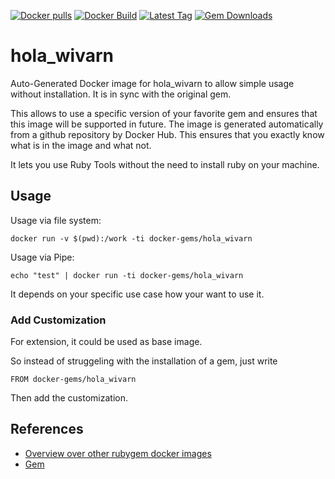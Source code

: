 [![Docker pulls](https://img.shields.io/docker/pulls/rubygem/hola_wivarn.svg)](https://hub.docker.com/r/rubygem/hola_wivarn/)
[![Docker Build](https://img.shields.io/docker/automated/rubygem/hola_wivarn.svg)](https://hub.docker.com/r/rubygem/hola_wivarn/)
[![Latest Tag](https://img.shields.io/github/tag/docker-rubygem/hola_wivarn.svg)](https://hub.docker.com/r/rubygem/hola_wivarn/)
[![Gem Downloads](https://img.shields.io/gem/dt/hola_wivarn.svg)](https://rubygems.org/gems/hola_wivarn/)
# hola_wivarn

Auto-Generated Docker image for hola_wivarn to allow simple usage without installation.
It is in sync with the original gem.

This allows to use a specific version of your favorite gem and ensures that this image will be supported in future.
The image is generated automatically from a github repository by Docker Hub.
This ensures that you exactly know what is in the image and what not.

It lets you use Ruby Tools without the need to install ruby on your machine.

## Usage

Usage via file system:

`docker run -v $(pwd):/work -ti docker-gems/hola_wivarn`

Usage via Pipe:

`echo "test" | docker run -ti docker-gems/hola_wivarn`

It depends on your specific use case how your want to use it.

### Add Customization

For extension, it could be used as base image.

So instead of struggeling with the installation of a gem, just write

`FROM docker-gems/hola_wivarn`

Then add the customization.

## References

 - [Overview over other rubygem docker images](https://github.com/thinkbot/docker-rubygem)
 - [Gem](https://rubygems.org/gems/hola_wivarn/)
